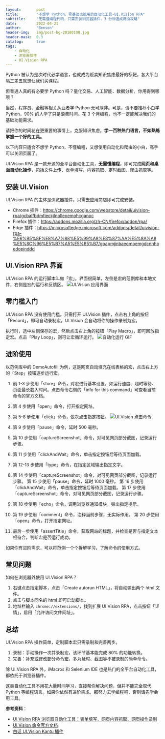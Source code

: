 ```yaml
---
layout:       post
title:        "不想学 Python，零基础也能用的自动化工具-UI.Vision RPA"
subtitle:     "无需懂编程代码，只需安装浏览器插件，3 分钟速成爬虫攻略"
date:         2022-04-21
author:       "Benson"
header-img:   img/post-bg-20180108.jpg
header-mask:  0.3
catalog:      true
tags: 
    - 自动化
    - 浏览器插件
    - UI.Vision RPA
---
```


Python 被认为是次时代必学语言，也就成为贩卖知识焦虑最好的标靶，各大平台隔三差五就想让我们买课程。

但普通人真的有必要学 Python 吗？量化交易、人工智能、数据分析，你用得到哪项？

当然，程序员、金融等相关从业者学 Python 无可厚非。可是，请不要推荐小白学 Python，90% 的人学了只是浪费时间。花 3 个月编程，也不一定能解决我们的基础功能需求。

请把你的时间花在更重要的事情上，克服知识焦虑。**学一百种热门语言，不如熟练掌握一个好的工具。**

以下内容只适合不想学 Python，不懂编程，又想使用自动化和爬虫的小白，高手可以关闭页面了。

UI.Vision RPA 是一款开源的全平台自动化工具，**无需懂编程**，即可完成**网页和桌面自动化操作**，包括文件上传、表单填写、内容抓取、定时截图、爬虫抓取等。

## 安装 UI.Vision

UI.Vision RPA 的主体是浏览器插件，只需去应用商店即可完成安装。

* Chrome 插件：<https://chrome.google.com/webstore/detail/uivision-rpa/gcbalfbdmfieckjlnblleoemohcganoc>
* Firefox 插件：<https://addons.mozilla.org/zh-CN/firefox/addon/rpa/>
* Edge 插件：<https://microsoftedge.microsoft.com/addons/detail/uivision-rpa-%E6%B5%8F%E8%A7%88%E5%99%A8%E8%87%AA%E5%8A%A8%E5%8C%96%E5%B7%A5%E5%85%B7/goapmjinbaeomoemgdcnnhoedopjnddd>

## UI.Vision RPA 界面

UI.Vision RPA 的运行脚本叫做「宏」。界面很简单，左侧是宏的范例库和本地文件，右侧是宏的运行和反馈区。
![UI.Vision 应用界面](http://tc.seoipo.com/2022-04-21-16-52-29.png)

## 零门槛入门

UI.Vision RPA 没有使用门槛。只需打开 UI.Vision 插件，点击右上角的按钮「Record」，即可自动录制宏。UI.Vision 会自动将你的操作录制为宏。

执行时，选中左侧保存的宏，然后点击右上角的按钮「Play Macro」，即可回放指定宏。点击「Play Loop」，则可让宏循环运行。
![自动化运行 GIF](http://tc.seoipo.com/2022-04-21-20-25-31.gif)

## 进阶使用

以范例库中的 DemoAutofill 为例，这是网页自动填充在线表格的宏，点击右上方的「Step」按钮逐步运行宏。

1. 前 1-3 步使用「store」命令，对宏进行基本设置，如运行速度、超时等待、页面最长载入时间。点击命令右侧的「info for this command」可查看当前命令的官方文档。

2. 第 4 步使用「open」命令，打开指定网址。

3. 第 5-8 步使用「click」命令，依次点击指定按钮。
![UI.Vision 点击命令](http://tc.seoipo.com/2022-04-21-17-15-59.png)

4. 第 9 步使用「pause」命令，延时 500 毫秒。

5. 第 10 步使用「captureScreenshot」命令，对可见网页部分截图，记录运行步骤。

6. 第 11 步使用「clickAndWait」命令，单击指定按钮后等待页面加载。

7. 第 12-13 步使用「type」命令，在指定区域输出指定文字。

8. 第 14 步使用「captureScreenshot」命令，对可见网页部分截图，记录运行步骤。
   第 15 步使用「pause」命令，延时 1000 毫秒。
   第 16 步使用「clickAndWait」命令，单击指定按钮后等待页面加载。
   第 17 步使用「captureScreenshot」命令，对可见网页部分截图，记录运行步骤。

9. 第 18 步使用「echo」命令，调用浏览器通知模块，弹出指定提示。

10. 第 19 步使用「comment」命令，注释当前步骤，无实际作用。
    第 20 步使用「open」命令，打开指定网址。

11. 最后一步使用「assertTitle」命令，获取网站的标题，并检查是否与指定文本相符合，判断宏是否运行成功。

如果你有进阶需求，可以将范例一个个拆解学习，了解命令的使用方式。

## 常见问题

如何在浏览器外使用 UI.Vision RPA？

1. 右键点击指定脚本，点击「Create autorun HTML」，将自动输出两个 html 文件。
2. 点击与脚本同名的 html 即可启动脚本。
3. 地址栏输入 `chrome://extensions/`，找到扩展 UI.Vision RPA，点击按钮「详情」，启用「允许访问文件网址」。

## 总结

UI.Vision RPA 操作简单，定制脚本宏只需录制和完善两步。

1. 录制：手动操作一次并录制宏，该环节基本能完成 80% 的功能转换。
2. 完善：补充或修改部分命令宏，多为延时、截图等不被录制的简单命令。

除 UI.Vision RPA 外，iMacros 和 Selenium IDE 也是热门的全平台自动化工具，都依托于浏览器插件。

这类自动化工具不用花大量时间学习，直接帮你解决问题，但并不能完全取代 Python 等编程语言。如果你依然有进阶需求，那努力去学编程吧，否则请先学会用工具。

**参考资料**：

* [UI.Vision RPA 浏览器自动化工具：表单填写、网页内容抓取、网页操作录制](https://www.appinn.com/ui-vision-rpa/)
* [UI.Vision 命令官方文档](https://ui.vision/rpa/docs/selenium-ide)
* [白话 UI.Vision Kantu 插件](https://github.com/LoveOctocat/UI.Vision-Kantu-ZH)
